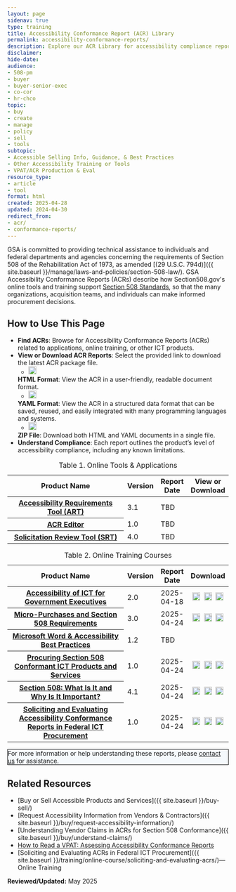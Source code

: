 ```yaml
---
layout: page
sidenav: true
type: training
title: Accessibility Conformance Report (ACR) Library
permalink: accessibility-conformance-reports/
description: Explore our ACR Library for accessibility compliance reports on our ICT tools and online training. Ensure Section 508 compliance for informed procurement and development.
disclaimer: 
hide-date: 
audience: 
- 508-pm
- buyer
- buyer-senior-exec
- co-cor
- hr-chco
topic: 
- buy
- create
- manage
- policy
- sell
- tools
subtopic: 
- Accessible Selling Info, Guidance, & Best Practices
- Other Accessibility Training or Tools
- VPAT/ACR Production & Eval
resource_type: 
- article
- tool
format: html
created: 2025-04-28
updated: 2024-04-30
redirect_from: 
- acr/
- conformance-reports/
---
```

GSA is committed to providing technical assistance to individuals and federal departments and agencies concerning the requirements of Section 508 of the Rehabilitation Act of 1973, as amended [(29 U.S.C. 794d)]({{ site.baseurl }}/manage/laws-and-policies/section-508-law/). GSA Accessibility Conformance Reports (ACRs) describe how Section508.gov's online tools and training support <a href="https://www.access-board.gov/ict/" target="_blank" class="usa-link--external">Section 508 Standards</a>, so that the many organizations, acquisition teams, and individuals can make informed procurement decisions.

## How to Use This Page

* **Find ACRs**: Browse for Accessibility Conformance Reports (ACRs) related to applications, online training, or other ICT products.
* **View or Download ACR Reports**: Select the provided link to download the latest ACR package file.
  * <img src="{{ site.baseurl }}/assets/images/icons/symbol-html.png" width="18px" height="18px" class="margin-top-05 margin-bottom-neg-05" alt="HTML globe symbol">
  **HTML Format**: View the ACR in a user-friendly, readable document format.
  * <img src="{{ site.baseurl }}/assets/images/icons/symbol-yaml.png" width="18px" height="18px" class="margin-top-05 margin-bottom-neg-05" alt="YAML code symbol">
  **YAML Format**: View the ACR in a structured data format that can be saved, reused, and easily integrated with many programming languages and systems.
  * <img src="{{ site.baseurl }}/assets/images/icons/symbol-zip.png" width="18px" height="18px" class="margin-top-05 margin-bottom-neg-05" alt="Download cloud symbol">
  **ZIP File**: Download both HTML and YAML documents in a single file.
* **Understand Compliance**: Each report outlines the product’s level of accessibility compliance, including any known limitations.

<table id="table-1" class="grid-col-12 usa-table usa-table--borderless striped margin-top-4">
  <caption>Table 1. Online Tools & Applications</caption>
  <thead>
    <tr>
      <th scope="col" style="width:100%">Product Name</th>
      <th scope="col" class="center">Version</th>
      <th scope="col" class="center text-no-wrap">Report Date</th>
      <th scope="col" class="center">View or Download</th>
    </tr>
  </thead>
  <tbody>
    <tr>
      <th id="art" scope="row"><a href="{{ site.baseurl }}/art/#/" target="_blank" class="usa-link--external">Accessibility Requirements Tool (ART)</a></th>
      <td class="center">3.1</td>
      <td class="center">TBD</td>
      <td style="vertical-align: middle; text-align: center;">
        <!-- <a href="https://assets.section508.gov/assets/files/acr/.html"><img src="{{ site.baseurl }}/assets/images/icons/symbol-html.png" width="18px" height="18px" class="margin-top-05 margin-bottom-neg-05" alt="View the ACR in HTML format forAccessibility Requirements Tool (ART)"></a>&nbsp;
        <a href="https://assets.section508.gov/assets/files/acr/.yaml"><img src="{{ site.baseurl }}/assets/images/icons/symbol-yaml.png" width="18px" height="18px" class="margin-top-05 margin-bottom-neg-05" alt="View the ACR in YAML format for Accessibility Requirements Tool (ART)"></a>&nbsp;
        <a href="https://assets.section508.gov/assets/files/acr/.zip"><img src="{{ site.baseurl }}/assets/images/icons/symbol-zip.png" width="18px" height="18px" class="margin-top-05 margin-bottom-neg-05" alt="Download the ACR reports in a ZIP file format for Accessibility Requirements Tool (ART)"></a> -->
      </td>
    </tr>
    <tr>
      <th id="acre" scope="row"><a href="https://acreditor.section508.gov/" target="_blank" class="usa-link--external">ACR Editor</a></th>
      <td class="center">1.0</td>
      <td class="center">TBD</td>
      <td style="vertical-align: middle; text-align: center;">
        <!-- <a href="https://assets.section508.gov/assets/files/acr/.html"><img src="{{ site.baseurl }}/assets/images/icons/symbol-html.png" width="18px" height="18px" class="margin-top-05 margin-bottom-neg-05" alt="View the ACR in HTML format forACR Editor"></a>&nbsp;
        <a href="https://assets.section508.gov/assets/files/acr/.yaml"><img src="{{ site.baseurl }}/assets/images/icons/symbol-yaml.png" width="18px" height="18px" class="margin-top-05 margin-bottom-neg-05" alt="View the ACR in YAML format for ACR Editor"></a>&nbsp; 
        <a href="https://assets.section508.gov/assets/files/acr/.zip"><img src="{{ site.baseurl }}/assets/images/icons/symbol-zip.png" width="18px" height="18px" class="margin-top-05 margin-bottom-neg-05" alt="Download the ACR reports in a ZIP file format for ACR Editor"></a> -->
      </td>
    </tr>
    <tr>
      <th id="srt" scope="row"><a href="https://srt.app.cloud.gov/auth" target="_blank" class="usa-link--external">Solicitation Review Tool (SRT)</a></th>
      <td class="center">4.0</td>
      <td class="center">TBD</td>
      <td style="vertical-align: middle; text-align: center;">
        <!-- <a href="https://assets.section508.gov/assets/files/acr/"><img src="{{ site.baseurl }}/assets/images/icons/symbol-html.png" width="18px" height="18px" class="margin-top-05 margin-bottom-neg-05" alt="View the ACR in HTML format forSolicitation Review Tool (SRT)"></a>&nbsp;
        <a href="https://assets.section508.gov/assets/files/acr/.yaml"><img src="{{ site.baseurl }}/assets/images/icons/symbol-yaml.png" width="18px" height="18px" class="margin-top-05 margin-bottom-neg-05" alt="View the ACR in YAML format for Solicitation Review Tool (SRT)"></a>&nbsp; 
        <a href="https://assets.section508.gov/assets/files/acr/.zip"><img src="{{ site.baseurl }}/assets/images/icons/symbol-zip.png" width="18px" height="18px" class="margin-top-05 margin-bottom-neg-05" alt="Download the ACR reports in a ZIP file format for Solicitation Review Tool (SRT)"></a> -->
      </td>
    </tr>
  </tbody>
</table>

<table id="table-2" class="grid-col-12 usa-table usa-table--borderless striped margin-top-5">
<caption>Table 2. Online Training Courses</caption>
  <thead>
    <tr>
      <th scope="col" style="width:100%">Product Name</th>
      <th scope="col" class="center">Version</th>
      <th scope="col" class="center text-no-wrap">Report Date</th>
      <th scope="col" class="center">Download</th>
    </tr>
  </thead>
  <tbody>
    <tr>
      <th id="ict-exec" scope="row"><a href="{{ site.baseurl }}/training/online-course/accessible-for-executives/">Accessibility of ICT for Government Executives</a></th>
      <td class="center">2.0</td>
      <td class="center">2025-04-18</td>
      <td style="vertical-align: middle; text-align: center;">
        <a href="https://assets.section508.gov/assets/files/acr/accessibility-of-ict-for-government-executives--v2.0.1-report-1.html"><img src="{{ site.baseurl }}/assets/images/icons/symbol-html.png" width="18px" height="18px" class="margin-top-05 margin-bottom-neg-05" alt="View the ACR in HTML format for Accessibility of ICT for Government Executives"></a>&nbsp;
        <a href="https://assets.section508.gov/assets/files/acr/accessibility-of-ict-for-government-executives--v2.0.1-report-1.yaml"><img src="{{ site.baseurl }}/assets/images/icons/symbol-yaml.png" width="18px" height="18px" class="margin-top-05 margin-bottom-neg-05" alt="View the ACR in YAML format for Accessibility of ICT for Government Executives"></a>&nbsp;
        <a href="https://assets.section508.gov/assets/files/acr/accessibility-of-ict-for-government-executives--v2.0.1-report-1.zip"><img src="{{ site.baseurl }}/assets/images/icons/symbol-zip.png" width="18px" height="18px" class="margin-top-05 margin-bottom-neg-05" alt="Download the ACR reports in a ZIP file format for Accessibility of ICT for Government Executives"></a>
      </td>
    </tr>   
    <tr>
      <th id="micro-purchase" scope="row"><a href="{{ site.baseurl }}/training/online-course/micro-purchases/">Micro-Purchases and Section 508 Requirements</a></th>
      <td class="center">3.0</td>
      <td class="center">2025-04-24</td>
      <td style="vertical-align: middle; text-align: center;">
        <a href="https://assets.section508.gov/assets/files/acr/micro-purchases-and-section-508-requirements-v3.0-report-3.html"><img src="{{ site.baseurl }}/assets/images/icons/symbol-html.png" width="18px" height="18px" class="margin-top-05 margin-bottom-neg-05" alt="View the ACR in HTML format for Micro-Purchases and Section 508 Requirements"></a>&nbsp;
        <a href="https://assets.section508.gov/assets/files/acr/micro-purchases-and-section-508-requirements-v3.0-report-3.yaml"><img src="{{ site.baseurl }}/assets/images/icons/symbol-yaml.png" width="18px" height="18px" class="margin-top-05 margin-bottom-neg-05" alt="View the ACR in YAML format for Micro-Purchases and Section 508 Requirements"></a>&nbsp;
        <a href="https://assets.section508.gov/assets/files/acr/micro-purchases-and-section-508-requirements-v3.0-report-3.zip"><img src="{{ site.baseurl }}/assets/images/icons/symbol-zip.png" width="18px" height="18px" class="margin-top-05 margin-bottom-neg-05" alt="Download the ACR reports in a ZIP file format for Micro-Purchases and Section 508 Requirements"></a>
      </td>
    </tr>
    <tr>
      <th id="ms-word" scope="row"><a href="{{ site.baseurl }}/training/online-course/ms-word-best-practices/">Microsoft Word & Accessibility Best Practices</a></th>
      <td class="center">1.2</td>
      <td class="center">TBD</td>
      <td style="vertical-align: middle; text-align: center;">
        <!-- <a href="https://assets.section508.gov/assets/files/acr/"><img src="{{ site.baseurl }}/assets/images/icons/symbol-html.png" width="18px" height="18px" class="margin-top-05 margin-bottom-neg-05" alt="View the ACR in HTML format for Microsoft Word & Accessibility Best Practices"></a>&nbsp;
        <a href="https://assets.section508.gov/assets/files/acr/.yaml"><img src="{{ site.baseurl }}/assets/images/icons/symbol-yaml.png" width="18px" height="18px" class="margin-top-05 margin-bottom-neg-05" alt="View the ACR in YAML format for Microsoft Word & Accessibility Best Practices"></a>&nbsp;
        <a href="https://assets.section508.gov/assets/files/acr/.zip"><img src="{{ site.baseurl }}/assets/images/icons/symbol-zip.png" width="18px" height="18px" class="margin-top-05 margin-bottom-neg-05" alt="Download the ACR reports in a ZIP file format for Microsoft Word & Accessibility Best Practices"></a>-->
      </td>
    </tr>
    <tr>
      <th id="procuring-ict" scope="row"><a href="{{ site.baseurl }}/training/online-course/procuring-section-508-conformant-ict/">Procuring Section 508 Conformant ICT Products and Services</a></th>
      <td class="center">1.0</td>
      <td class="center">2025-04-24</td>
      <td style="vertical-align: middle; text-align: center;">
        <a href="https://assets.section508.gov/assets/files/acr/procuring-section-508-conformant-ict-products-and-services-v1.0-report-3.html"><img src="{{ site.baseurl }}/assets/images/icons/symbol-html.png" width="18px" height="18px" class="margin-top-05 margin-bottom-neg-05" alt="View the ACR in HTML format for Procuring Section 508 Conformant ICT Products and Services"></a>&nbsp;
        <a href="https://assets.section508.gov/assets/files/acr/procuring-section-508-conformant-ict-products-and-services-v1.0-report-3.yaml"><img src="{{ site.baseurl }}/assets/images/icons/symbol-yaml.png" width="18px" height="18px" class="margin-top-05 margin-bottom-neg-05" alt="View the ACR in YAML format for Procuring Section 508 Conformant ICT Products and Services"></a>&nbsp;
        <a href="https://assets.section508.gov/assets/files/acr/procuring-section-508-conformant-ict-products-and-services-v1.0-report-3.zip"><img src="{{ site.baseurl }}/assets/images/icons/symbol-zip.png" width="18px" height="18px" class="margin-top-05 margin-bottom-neg-05" alt="Download the ACR reports in a ZIP file format for Procuring Section 508 Conformant ICT Products and Services"></a>
      </td>
    </tr>
    <tr>
      <th id="508-what-is-it" scope="row"><a href="{{ site.baseurl }}/training/online-course/section-508-what-is-it/">Section 508: What Is It and Why Is It Important?</a></th>
      <td class="center">4.1</td>
      <td class="center">2025-04-24</td>
      <td style="vertical-align: middle; text-align: center;">
        <a href="https://assets.section508.gov/assets/files/acr/section-508-what-is-it-and-why-is-it-important-v4.1-report-4.html"><img src="{{ site.baseurl }}/assets/images/icons/symbol-html.png" width="18px" height="18px" class="margin-top-05 margin-bottom-neg-05" alt="View the ACR in HTML format for Section 508: What Is It and Why Is It Important?"></a>&nbsp;
        <a href="https://assets.section508.gov/assets/files/acr/section-508-what-is-it-and-why-is-it-important-v4.1-report-4.yaml"><img src="{{ site.baseurl }}/assets/images/icons/symbol-yaml.png" width="18px" height="18px" class="margin-top-05 margin-bottom-neg-05" alt="View the ACR in YAML format for Section 508: What Is It and Why Is It Important?"></a>&nbsp;
        <a href="https://assets.section508.gov/assets/files/acr/section-508-what-is-it-and-why-is-it-important-v4.1-report-4.zip"><img src="{{ site.baseurl }}/assets/images/icons/symbol-zip.png" width="18px" height="18px" class="margin-top-05 margin-bottom-neg-05" alt="Download the ACR reports in a ZIP file format for Section 508: What Is It and Why Is It Important?"></a>
      </td>
    </tr>
    <tr>
      <th id="evaluating-acrs" scope="row"><a href="{{ site.baseurl }}/training/online-course/soliciting-and-evaluating-acrs/">Soliciting and Evaluating Accessibility Conformance Reports in Federal ICT Procurement</a></th>
      <td class="center">1.0</td>
      <td class="center">2025-04-24</td>
      <td style="vertical-align: middle; text-align: center;">
        <a href="https://assets.section508.gov/assets/files/acr/soliciting-and-evaluating-acrs-in-federal-ict-procurement-v1.0-report-5.html"><img src="{{ site.baseurl }}/assets/images/icons/symbol-html.png" width="18px" height="18px" class="margin-top-05 margin-bottom-neg-05" alt="View the ACR in HTML format for Soliciting and Evaluating Accessibility Conformance Reports in Federal ICT Procurement"></a>&nbsp;
        <a href="https://assets.section508.gov/assets/files/acr/soliciting-and-evaluating-acrs-in-federal-ict-procurement-v1.0-report-5.yaml"><img src="{{ site.baseurl }}/assets/images/icons/symbol-yaml.png" width="18px" height="18px" class="margin-top-05 margin-bottom-neg-05" alt="View the ACR in YAML format for Soliciting and Evaluating Accessibility Conformance Reports in Federal ICT Procurement"></a>&nbsp;
        <a href="https://assets.section508.gov/assets/files/acr/soliciting-and-evaluating-acrs-in-federal-ict-procurement-v1.0-report-5.zip"><img src="{{ site.baseurl }}/assets/images/icons/symbol-zip.png" width="18px" height="18px" class="margin-top-05 margin-bottom-neg-05" alt="Download the ACR reports in a ZIP file format for Soliciting and Evaluating Accessibility Conformance Reports in Federal ICT Procurement"></a>
      </td>
    </tr>
  </tbody>
</table>

<div class="grid-col-12 border-base radius-lg padding-1" style="border: 1px solid black; background-color: #f5f9fc;">
  For more information or help understanding these reports, please <a href="{{ site.baseurl }}/contact-us/">contact us</a> for assistance.
</div>

## Related Resources
  * [Buy or Sell Accessible Products and Services]({{ site.baseurl }}/buy-sell/)
  * [Request Accessibility Information from Vendors & Contractors]({{ site.baseurl }}/buy/request-accessibility-information/)
  * [Understanding Vendor Claims in ACRs for Section 508 Conformance]({{ site.baseurl }}/buy/understand-claims/) 
  * <a href="https://mw19.mwconf.org/paper/how-to-read-a-vpat-assessing-accessibility-conformance-reports/" target="_blank" class="usa-link--external">How to Read a VPAT: Assessing Accessibility Conformance Reports</a>
  * [Soliciting and Evaluating ACRs in Federal ICT Procurement]({{ site.baseurl }}/training/online-course/soliciting-and-evaluating-acrs/)—Online Training

**Reviewed/Updated:** May 2025
